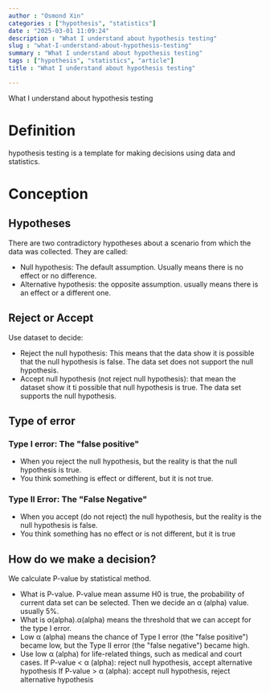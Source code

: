 ```yaml
---  
author : "Osmond Xin"  
categories : ["hypothesis", "statistics"]  
date : "2025-03-01 11:09:24"  
description : "What I understand about hypothesis testing" 
slug : "what-I-understand-about-hypothesis-testing"  
summary : "What I understand about hypothesis testing"  
tags : ["hypothesis", "statistics", "article"]  
title : "What I understand about hypothesis testing"  

---
```


What I understand about hypothesis testing
# Definition
hypothesis testing is a template for making decisions using data and statistics.
# Conception
## Hypotheses
There are two contradictory hypotheses about a scenario from which the data was collected.
They are called:
- Null hypothesis: The default assumption. Usually means there is no effect or no difference.
- Alternative hypothesis: the opposite assumption. usually means there is an effect or a different one.
## Reject or Accept
Use dataset to decide:
- Reject the null hypothesis: This means that the data show it is possible that the null hypothesis is false. The data set does not support the null hypothesis.
- Accept null hypothesis (not reject null hypothesis): that mean the dataset show it ti possible that null hypothesis is true. The data set supports the null hypothesis.

## Type of error
### Type I error: The "false positive"
- When you reject the null hypothesis, but the reality is that the null hypothesis is true.
- You think something is effect or different, but it is not true.
### Type II Error: The "False Negative"
- When you accept (do not reject) the null hypothesis, but the reality is the null hypothesis is false.
- You think something has no effect or is not different, but it is true

## How do we make a decision?
We calculate P-value by statistical method.
- What is P-value. P-value mean assume H0 is true, the probability of current data set can be selected.
Then we decide an α (alpha) value. usually 5%.
- What is α(alpha).α(alpha) means the threshold that we can accept for the type I error. 
- Low α (alpha) means the chance of Type I error (the "false positive") became low, but the Type II error (the "false negative") became high.
- Use low α (alpha) for life-related things, such as medical and court cases.
If P-value < α (alpha): reject null hypothesis, accept alternative hypothesis
If P-value > α (alpha): accept null hypothesis, reject alternative hypothesis